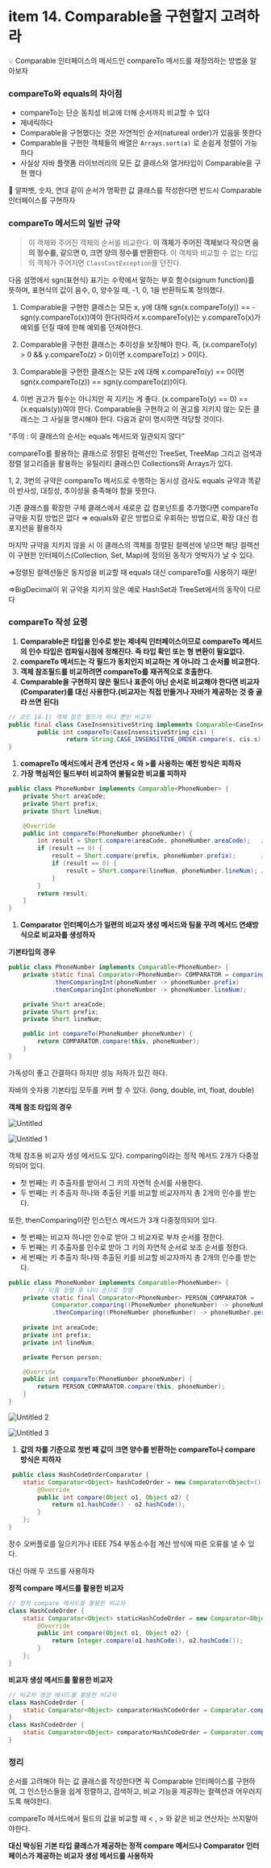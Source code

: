 # item 14. Comparable을 구현할지 고려하라

<aside>
💡 Comparable 인터페이스의 메서드인 compareTo 메서드를 재정의하는 방법을 알아보자

</aside>

### compareTo와 equals의 차이점

- compareTo는 단순 동치성 비교에 더해 순서까지 비교할 수 있다
- 제네릭하다
- Comparable을 구현했다는 것은 자연적인 순서(natureal order)가 있음을 뜻한다
- Comparable을 구현한 객체들의 배열은 `Arrays.sort(a)` 로 손쉽게 정렬이 가능하다
- 사실상 자바 플랫폼 라이브러리의 모든 값 클래스와 열거타입이 Comparable을 구현 했다

<aside>
📍 알파벳, 숫자, 연대 같이 순서가 명확한 값 클래스를 작성한다면 반드시 Comparable 인터페이스를 구현하자

</aside>

### compareTo 메서드의 일반 규약

> 이 객체와 주어진 객체의 순서를 비교한다. **이 객체가 주어진 객체보다 작으면 음의 정수를, 같으면 0, 크면 양의 정수를 반환한다.** 이 객체와 비교할 수 없는 타입의 객체가 주어지면 `ClassCastException`을 던진다.

다음 설명에서 sgn(표현식) 표기는 수학에서 말하는 부호 함수(signum function)를 뜻하며, 표현식의 값이 음수, 0, 양수일 때, -1, 0, 1을 반환하도록 정의했다.

1. Comparable을 구현한 클래스는 모든 x, y에 대해 sgn(x.compareTo(y)) == -sgn(y.compareTo(x))여야 한다(따라서 x.compareTo(y)는 y.compareTo(x)가 예외를 던질 때에 한해 예외를 던져야한다.

2. Comparable을 구현한 클래스는 추이성을 보장해야 한다. 즉, (x.compareTo(y) > 0 && y.compareTo(z) > 0)이면 x.compareTo(z) > 0이다.

3. Comparable을 구현한 클래스는 모든 z에 대해 x.compareTo(y) == 0이면 sgn(x.compareTo(z)) == sgn(y.compareTo(z))이다.

4. 이번 권고가 필수는 아니지만 꼭 지키는 게 좋다. (x.compareTo(y) == 0) == (x.equals(y))여야 한다. Comparable을 구현하고 이 권고를 지키지 않는 모든 클래스는 그 사실을 명시해야 한다. 다음과 같이 명시하면 적당할 것이다. 

”주의 : 이 클래스의 순서는 equals 메서드와 일관되지 않다”


compareTo를 활용하는 클래스로 정렬된 컬렉션인 TreeSet, TreeMap 그리고 검색과 정렬 알고리즘을 활용하는 유틸리티 클래스인 Collections와 Arrays가 있다. 

1, 2, 3번의 규약은 compareTo 메서드로 수행하는 동시성 검사도 equals 규약과 똑같이 반사성, 대칭성, 추이성을 충족해야 함을 뜻한다.

기존 클래스를 확장한 구체 클래스에서 새로운 값 컴포넌트를 추가했다면 compareTo 규약을 지킬 방법은 없다 ⇒ equals와 같은 방법으로 우회하는 방법으로, 확장 대신 컴포지션을 활용하자

마지막 규약을 지키지 않을 시 이 클래스의 객체를 정렬된 컬렉션에 넣으면 해당 컬렉션이 구현한 인터페이스(Collection, Set, Map)에 정의된 동작가 엇박자가 날 수 있다.

⇒정렬된 컬렉션들은 동치성을 비교할 때 equals 대신 compareTo를 사용하기 때문!

⇒BigDecimal이 위 규약을 지키지 않은 예로 HashSet과 TreeSet에서의 동작이 다르다

### compareTo 작성 요령

1. **Comparable은 타입을 인수로 받는 제네릭 인터페이스이므로 compareTo 메서드의 인수 타입은 컴파일시점에 정해진다. 즉 타입 확인 또는 형 변환이 필요없다.**
2. **compareTo 메서드는 각 필드가 동치인지 비교하는 게 아니라 그 순서를 비교한다.** 
3. **객체 참조필드를 비교하려면 compareTo를 재귀적으로 호출한다.**
4. **Comparable을 구현하지 않은 필드나 표준이 아닌 순서로 비교해야 한다면 비교자(Comparater)를 대신 사용한다.(비교자는 직접 만들거나 자바가 제공하는 것 중 골라 쓰면 된다)** 

```java
// 코드 14-1) 객체 참조 필드가 하나 뿐인 비교자
public final class CaseInsensitiveString implements Comparable<CaseInsensitiveString> {
		public int compareTo(CaseInsensitiveString cis) {
				return String.CASE_INSENSITIVE_ORDER.compare(s, cis.s) // 자바에서 제공하는 비교자를 사용
}
```

1. **comapreTo 메서드에서 관계 연산자 < 와 >를 사용하는 예전 방식은 피하자**
2. **가장 핵심적인 필드부터 비교하여 불필요한 비교를 피하자**

```java
public class PhoneNumber implements Comparable<PhoneNumber> {
    private Short areaCode;
    private Short prefix;
    private Short lineNum;

    @Override
    public int compareTo(PhoneNumber phoneNumber) {
        int result = Short.compare(areaCode, phoneNumber.areaCode);   // 가장 중요한 필드
        if (result == 0) {
            result = Short.compare(prefix, phoneNumber.prefix);       // 두 번째로 중요한 필드
            if (result == 0) {
                result = Short.compare(lineNum, phoneNumber.lineNum); // 세 번째로 중요한 필드
            }
        }
        return result;
    }
}
```

1. **Comparator 인터페이스가 일련의 비교자 생성 메서드와 팀을 꾸려 메서드 연쇄방식으로 비교자를 생성하자**

**기본타입의 경우** 

```java
public class PhoneNumber implements Comparable<PhoneNumber> {
    private static final Comparator<PhoneNumber> COMPARATOR = comparingInt((PhoneNumber phoneNumber) -> phoneNumber.areaCode)
            .thenComparingInt(phoneNumber -> phoneNumber.prefix)
            .thenComparingInt(phoneNumber -> phoneNumber.lineNum);

    private Short areaCode;
    private Short prefix;
    private Short lineNum;

    public int compareTo(PhoneNumber phoneNumber) {
        return COMPARATOR.compare(this, phoneNumber);
    }
}
```

가독성이 좋고 간결하다 하지만 성능 저하가 있긴 하다. 

자바의 숫자용 기본타입 모두를 커버 할 수 있다. (long, double, int, float, double)

**객체 참조 타입의 경우**

![Untitled](https://user-images.githubusercontent.com/49682056/219659005-1741479d-e1e0-43e2-b170-676a9f950803.png)

![Untitled 1](https://user-images.githubusercontent.com/49682056/219658988-b3b6c2ab-c2b2-4eb8-89d8-a31d8144f401.png)

객체 참조용 비교자 생성 메서드도 있다. comparing이라는 정적 메서드 2개가 다중정의되어 있다.

- 첫 번째는 키 추출자를 받아서 그 키의 자연적 순서를 사용한다.
- 두 번째는 키 추출자 하나와 추출된 키를 비교할 비교자까지 총 2개의 인수를 받는다.

또한, thenComparing이란 인스턴스 메서드가 3개 다중정의되어 있다.

- 첫 번째는 비교자 하나만 인수로 받아 그 비교자로 부차 순서를 정한다.
- 두 번째는 키 추출자를 인수로 받아 그 키의 자연적 순서로 보조 순서를 정한다.
- 세 번째는 키 추출자 하나와 추출된 키를 비교할 비교자까지 총 2개의 인수를 받는다.

```java
public class PhoneNumber implements Comparable<PhoneNumber> {
		// 이름 정렬 후 나이 순으로 정렬
    private static final Comparator<PhoneNumber> PERSON_COMPARATOR =
            Comparator.comparing((PhoneNumber phoneNumber) -> phoneNumber.person.getName())
            .thenComparing((PhoneNumber phoneNumber) -> phoneNumber.person.getAge());
    
    private int areaCode;
    private int prefix;
    private int lineNum;

    private Person person;

    @Override
    public int compareTo(PhoneNumber phoneNumber) {
        return PERSON_COMPARATOR.compare(this, phoneNumber);
    }
}
```

![Untitled 2](https://user-images.githubusercontent.com/49682056/219658997-25f23bc5-77ed-47cb-bcbb-7e3d3b6b6da3.png)

![Untitled 3](https://user-images.githubusercontent.com/49682056/219659000-04ee82cc-2b09-4055-82db-ded5638cc281.png)

1. **값의 차를 기준으로 첫번 째 값이 크면 양수를 반환하는 compareTo나 compare 방식은 피하자**

```java
 public class HashCodeOrderComparator {
    static Comparator<Object> hashCodeOrder = new Comparator<Object>() {
        @Override
        public int compare(Object o1, Object o2) {
            return o1.hashCode() - o2.hashCode();
        }
    };
}
```

정수 오버플로를 일으키거나 IEEE 754 부동소수점 계산 방식에 따른 오류를 낼 수 있다.

대신 아래 두 코드를 사용하자

**정적 compare 메서드를 활용한 비교자**

```java
// 정적 compare 메서드를 활용한 비교자
class HashCodeOrder {
    static Comparator<Object> staticHashCodeOrder = new Comparator<Object>() {
        @Override
        public int compare(Object o1, Object o2) {
            return Integer.compare(o1.hashCode(), o2.hashCode());
        }
    };
}
```

**비교자 생성 메서드를 활용한 비교자**

```java
// 비교자 생성 메서드를 활용한 비교자
class HashCodeOrder {
    static Comparator<Object> comparatorHashCodeOrder = Comparator.comparingInt(o -> o.hashCode());
}
class HashCodeOrder {
    static Comparator<Object> comparatorHashCodeOrder = Comparator.comparingInt(o -> o.hashCode());
}
```

### 정리

순서를 고려해야 하는 값 클래스를 작성한다면 꼭 Comparable 인터페이스를 구현하여, 그 인스턴스들을 쉽게 정렬하고, 검색하고, 비교 기능을 제공하는 컬렉션과 어우러지도록 해야한다.

compareTo 메서드에서 필드의 값을 비교할 때 < , > 와 같은 비교 연산자는 쓰지말아야한다.

**대신 박싱된 기본 타입 클래스가 제공하는 정적 compare 메서드나 Comparator 인터페이스가 제공하는 비교자 생성 메서드를 사용하자**
